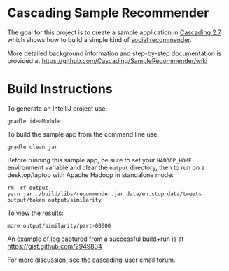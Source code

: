 Cascading Sample Recommender
============================

The goal for this project is to create a sample application in [Cascading 2.7](http://www.cascading.org/) which shows
how to build a simple kind of [social recommender](http://en.wikipedia.org/wiki/Recommender_system).

More detailed background information and step-by-step documentation is provided at https://github.com/Cascading/SampleRecommender/wiki

Build Instructions
==================

To generate an IntelliJ project use:

    gradle ideaModule

To build the sample app from the command line use:

    gradle clean jar

Before running this sample app, be sure to set your `HADOOP_HOME` environment variable and clear the `output` directory, then to run on a desktop/laptop with Apache Hadoop in standalone mode:

    rm -rf output
    yarn jar ./build/libs/recommender.jar data/en.stop data/tweets output/token output/similarity

To view the results:

    more output/similarity/part-00000

An example of log captured from a successful build+run is at https://gist.github.com/2949834

For more discussion, see the [cascading-user](https://groups.google.com/forum/?fromgroups#!forum/cascading-user) email forum.
